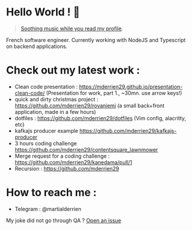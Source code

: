 # Hello World ! 👋

> [Soothing music while you read my profile](https://www.youtube.com/watch?v=dsmsAeHWhO4).

French software engineer. Currently working with NodeJS and Typescript on backend applications. 

# Check out my latest work : 

- Clean code presentation : https://mderrien29.github.io/presentation-clean-code/ (Presentation for work, part 1., ~30mn. use arrow keys!)
- quick and dirty christmas project : https://github.com/mderrien29/rovaniemi (a small back+front application, made in a few hours)
- dotfiles : https://github.com/mderrien29/dotfiles (Vim config, alacritty, etc)
- kafkajs producer example https://github.com/mderrien29/kafkajs-producer
- 3 hours coding challenge https://github.com/mderrien29/contentsquare_lawnmower
- Merge request for a coding challenge : https://github.com/mderrien29/kanedama/pull/1
- Recursion : https://github.com/mderrien29

# How to reach me : 

- Telegram : @martialderrien

My joke did not go through QA ? [Open an issue](https://www.youtube.com/watch?v=dQw4w9WgXcQ)
